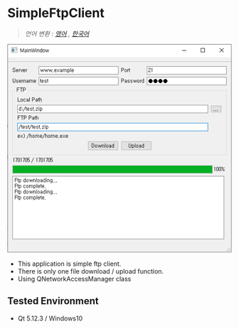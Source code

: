 # SimpleFtpClient
> *언어 변환 : [영어](README.en.md) , [한국어](README.md)*

<p align="center"><img src="https://github.com/LeeChiWon/SimpleFtpClient/blob/master/demo.png"></p>

- This application is simple ftp client.
- There is only one file download / upload function.
- Using QNetworkAccessManager class

## Tested Environment
- Qt 5.12.3 / Windows10
